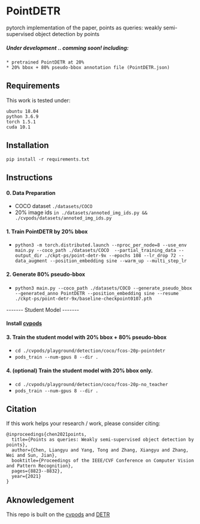 # PointDETR
pytorch implementation of the paper, points as queries: weakly semi-supervised object detection by points

##### Under development .. comming soon! including:
    * pretrained PointDETR at 20%  
    * 20% bbox + 80% pseudo-bbox annotation file (PointDETR.json)

## Requirements
This work is tested under:
```
ubuntu 18.04
python 3.6.9
torch 1.5.1
cuda 10.1
```

## Installation
```
pip install -r requirements.txt
```
## Instructions

#### 0. Data Preparation
* COCO dataset ```./datasets/COCO``` 
* 20% image ids ```in ./datasets/annoted_img_ids.py && ./cvpods/datasets/annoted_img_ids.py``` 

#### 1. Train PointDETR by 20% bbox
* ```python3 -m torch.distributed.launch --nproc_per_node=8 --use_env main.py --coco_path ./datasets/COCO  --partial_training_data --output_dir ./ckpt-ps/point-detr-9x --epochs 108 --lr_drop 72 --data_augment --position_embedding sine --warm_up --multi_step_lr```

#### 2. Generate 80% pseudo-bbox 
* ```python3 main.py --coco_path ./datasets/COCO --generate_pseudo_bbox --generated_anno PointDETR --position_embedding sine --resume ./ckpt-ps/point-detr-9x/baseline-checkpoint0107.pth```

-------  Student Model -------
#### Install [cvpods](https://github.com/Megvii-BaseDetection/cvpods)

#### 3. Train the student model with 20% bbox + 80% pseudo-bbox
* ```cd ./cvpods/playground/detection/coco/fcos-20p-pointdetr```
* ``` pods_train --num-gpus 8 --dir . ```

#### 4. (optional) Train the student model with 20% bbox only. 
* ```cd ./cvpods/playground/detection/coco/fcos-20p-no_teacher```
* ``` pods_train --num-gpus 8 --dir . ```

## Citation
If this work helps your research / work, please consider citing:
```
@inproceedings{chen2021points,
  title={Points as queries: Weakly semi-supervised object detection by points},
  author={Chen, Liangyu and Yang, Tong and Zhang, Xiangyu and Zhang, Wei and Sun, Jian},
  booktitle={Proceedings of the IEEE/CVF Conference on Computer Vision and Pattern Recognition},
  pages={8823--8832},
  year={2021}
}
```

## Aknowledgement
This repo is built on the [cvpods](https://github.com/Megvii-BaseDetection/cvpods) and [DETR](https://github.com/facebookresearch/detr/)

